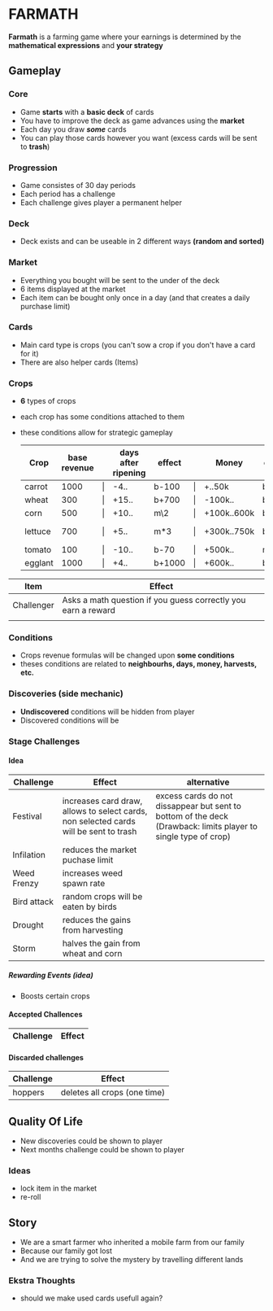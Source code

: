 # FARMATH

**Farmath** is a farming game where your earnings is determined by the **mathematical expressions** and **your strategy**

## Gameplay

### Core
- Game **starts** with a **basic deck** of cards
- You have to improve the deck as game advances using the **market**
- Each day you draw ***some*** cards
- You can play those cards however you want (excess cards will be sent to **trash**)

### Progression
- Game consistes of 30 day periods
- Each period has a challenge
- Each challenge gives player a permanent helper

### Deck
- Deck exists and can be useable in 2 different ways **(random and sorted)**

### Market
- Everything you bought will be sent to the under of the deck
- 6 items displayed at the market
- Each item can be bought only once in a day (and that creates a daily purchase limit)

### Cards
- Main card type is crops (you can't sow a crop if you don't have a card for it)
- There are also helper cards (Items) 

### Crops
- **6** types of crops
- each crop has some conditions attached to them
- these conditions allow for strategic gameplay

  |Crop    |base revenue|  |days after ripening|effect       |  |   Money   |effect|  |Day       |effect|  |Total Harvest|effect|  |Same Kind Harvest|effect |  |Neighbour|  |effect|
  |--------|------------|--|-------------------|-------------|--|-----------|------|--|----------|------|--|-------------|------|--|-----------------|-------|--|---------|--|------|
  |carrot  |1000        |\||-4..               |b-100        |\||+..50k     |b+100 |\||+70..     |m\*7  |\||-20..30      |m\*0.3|\||-4..             |m\*(-1)|\||+        |\||m\*1.5|
  |wheat   |300         |\||+15..              |b+700        |\||-100k..    |b-100 |\||+70..140  |m\*2  |\||-60..        |b-100 |\||+15..            |m\*1.5 |\||+        |\||m\*2  |
  |corn    |500         |\||+10..              |m\2          |\||+100k..600k|b+500 |\||-250..    |m\*0.5|\||+150..200    |b+500 |\||+10..            |m\*2   |\||+        |\||b+500 |
  |lettuce |700         |\||+5..               |m\*3         |\||+300k..750k|b+500 |\||-100..150 |b-200 |\||-20..30      |m\*0.5|\||+5..             |m\*3   |\||-        |\||b-100 |
  |tomato  |100         |\||-10..              |b-70         |\||+500k..    |m\*4  |\||-..140    |b-10  |\||-..100       |m\*0.7|\||-50..            |b-70   |\||+        |\||b+300 |
  |egglant |1000        |\||+4..               |b+1000       |\||+600k..    |b+400 |\||+300..    |m\*1.1|\||+250..       |m\*1.1|\||+4..             |b+1000 |\||-        |\||m*0.7 |

|Item|Effect|
|-|-|
|Challenger| Asks a math question if you guess correctly you earn a reward |
|||

### Conditions
- Crops revenue formulas will be changed upon **some conditions**
- theses conditions are related to **neighbourhs, days, money, harvests, etc.**

### Discoveries (side mechanic)
- **Undiscovered** conditions will be hidden from player
- Discovered conditions will be 

### Stage Challenges
  #### Idea
  |Challenge|Effect|alternative|
  |-|-|-|
  |Festival   | increases card draw, allows to select cards, non selected cards will be sent to trash | excess cards do not dissappear but sent to bottom of the deck (Drawback: limits player to single type of crop) |
  |Infilation | reduces the market puchase limit     ||
  |Weed Frenzy| increases weed spawn rate            ||
  |Bird attack| random crops will be eaten by birds  ||
  |Drought    | reduces the gains from harvesting    ||
  |Storm      | halves the gain from wheat and corn  ||

  ##### Rewarding Events (idea)
  - Boosts certain crops
  
  #### Accepted Challences
  |Challenge|Effect|
  |-|-|
  
  #### Discarded challenges
  |Challenge|Effect|
  |-|-|
  |hoppers| deletes all crops (one time) |

## Quality Of Life
- New discoveries could be shown to player
- Next months challenge could be shown to player
### Ideas
- lock item in the market
- re-roll

## Story
- We are a smart farmer who inherited a mobile farm from our family
- Because our family got lost
- And we are trying to solve the mystery by travelling different lands

### Ekstra Thoughts
- should we make used cards usefull again?
